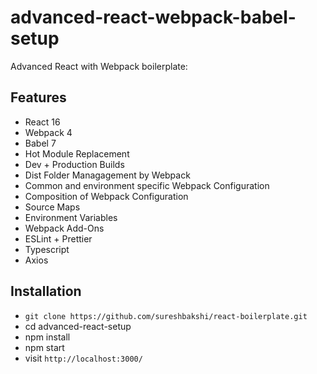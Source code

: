 # advanced-react-webpack-babel-setup



Advanced React with Webpack boilerplate:


## Features

* React 16
* Webpack 4
* Babel 7
* Hot Module Replacement
* Dev + Production Builds
* Dist Folder Managagement by Webpack
* Common and environment specific Webpack Configuration
* Composition of Webpack Configuration
* Source Maps
* Environment Variables
* Webpack Add-Ons
* ESLint + Prettier
* Typescript
* Axios


## Installation

- `git clone https://github.com/sureshbakshi/react-boilerplate.git`
- cd advanced-react-setup
- npm install
- npm start
- visit `http://localhost:3000/`
